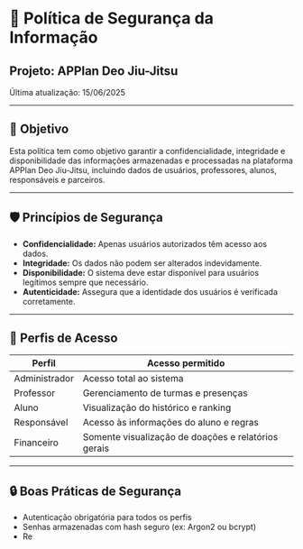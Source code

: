 # 🔐 Política de Segurança da Informação
## Projeto: APPlan Deo Jiu-Jitsu

Última atualização: 15/06/2025

---

## 🎯 Objetivo

Esta política tem como objetivo garantir a confidencialidade, integridade e disponibilidade das informações armazenadas e processadas na plataforma APPlan Deo Jiu-Jitsu, incluindo dados de usuários, professores, alunos, responsáveis e parceiros.

---

## 🛡️ Princípios de Segurança

- **Confidencialidade:** Apenas usuários autorizados têm acesso aos dados.
- **Integridade:** Os dados não podem ser alterados indevidamente.
- **Disponibilidade:** O sistema deve estar disponível para usuários legítimos sempre que necessário.
- **Autenticidade:** Assegura que a identidade dos usuários é verificada corretamente.

---

## 👥 Perfis de Acesso

| Perfil        | Acesso permitido                                      |
|---------------|--------------------------------------------------------|
| Administrador | Acesso total ao sistema                               |
| Professor     | Gerenciamento de turmas e presenças                   |
| Aluno         | Visualização do histórico e ranking                   |
| Responsável   | Acesso às informações do aluno e regras               |
| Financeiro    | Somente visualização de doações e relatórios gerais  |

---

## 🔒 Boas Práticas de Segurança

- Autenticação obrigatória para todos os perfis
- Senhas armazenadas com hash seguro (ex: Argon2 ou bcrypt)
- Re
